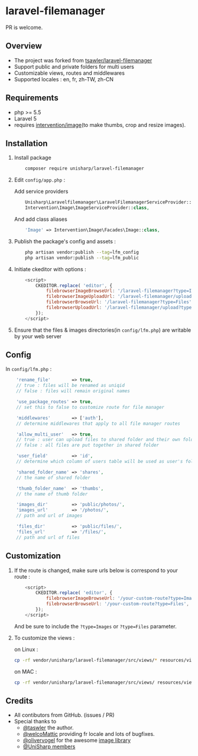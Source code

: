 # laravel-filemanager

PR is welcome.

## Overview

 * The project was forked from [tsawler/laravel-filemanager](http://packalyst.com/packages/package/tsawler/laravel-filemanager)
 * Support public and private folders for multi users
 * Customizable views, routes and middlewares
 * Supported locales : en, fr, zh-TW, zh-CN

## Requirements

 * php >= 5.5
 * Laravel 5
 * requires [intervention/image](https://github.com/Intervention/image)(to make thumbs, crop and resize images).

## Installation

1. Install package 

    ```bash
        composer require unisharp/laravel-filemanager
    ```

1. Edit `config/app.php` :

    Add service providers

    ```php
        Unisharp\Laravelfilemanager\LaravelFilemanagerServiceProvider::class,
        Intervention\Image\ImageServiceProvider::class,
    ```

    And add class aliases

    ```php
        'Image' => Intervention\Image\Facades\Image::class,
    ```

1. Publish the package's config and assets :

    ```bash
        php artisan vendor:publish --tag=lfm_config
        php artisan vendor:publish --tag=lfm_public
    ```

1. Initiate ckeditor with options :

    ```javascript
        <script>
            CKEDITOR.replace( 'editor', {
                filebrowserImageBrowseUrl: '/laravel-filemanager?type=Images',
                filebrowserImageUploadUrl: '/laravel-filemanager/upload?type=Images&_token={{csrf_token()}}',
                filebrowserBrowseUrl: '/laravel-filemanager?type=Files',
                filebrowserUploadUrl: '/laravel-filemanager/upload?type=Files&_token={{csrf_token()}}'
            });
        </script>
    ```

1. Ensure that the files & images directories(in `config/lfm.php`) are writable by your web server

## Config
    
In `config/lfm.php` :

```php
    'rename_file'        => true,
    // true : files will be renamed as uniqid
    // false : files will remain original names

    'use_package_routes' => true,
    // set this to false to customize route for file manager

    'middlewares'        => ['auth'],
    // determine middlewares that apply to all file manager routes

    'allow_multi_user'   => true,
    // true : user can upload files to shared folder and their own folder
    // false : all files are put together in shared folder

    'user_field'         => 'id',
    // determine which column of users table will be used as user's folder name

    'shared_folder_name' => 'shares',
    // the name of shared folder

    'thumb_folder_name'  => 'thumbs',
    // the name of thumb folder

    'images_dir'         => 'public/photos/',
    'images_url'         => '/photos/',
    // path and url of images

    'files_dir'          => 'public/files/',
    'files_url'          => '/files/',
    // path and url of files
```

## Customization

1. If the route is changed, make sure urls below is correspond to your route :

    ```javascript
        <script>
            CKEDITOR.replace( 'editor', {
                filebrowserImageBrowseUrl: '/your-custom-route?type=Images',
                filebrowserBrowseUrl: '/your-custom-route?type=Files',
            });
        </script>
    ```
    
    And be sure to include the `?type=Images` or `?type=Files` parameter.
    
1. To customize the views :

    on Linux :

    ```bash
    cp -rf vendor/unisharp/laravel-filemanager/src/views/* resources/views/vendor/laravel-filemanager/
    ```

    on MAC :

    ```bash
    cp -rf vendor/unisharp/laravel-filemanager/src/views/ resources/views/vendor/laravel-filemanager/
    ```

## Credits
 * All contibutors from GitHub. (issues / PR)
 * Special thanks to
   * [@taswler](https://github.com/tsawler) the author.
   * [@welcoMattic](https://github.com/welcoMattic) providing fr locale and lots of bugfixes.
   * [@olivervogel](https://github.com/olivervogel) for the awesome [image library](https://github.com/Intervention/image)
   * [@UniSharp members](https://github.com/UniSharp)
